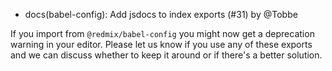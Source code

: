 - docs(babel-config): Add jsdocs to index exports (#31) by @Tobbe

If you import from `@redmix/babel-config` you might now get a deprecation
warning in your editor. Please let us know if you use any of these exports and
we can discuss whether to keep it around or if there's a better solution.
